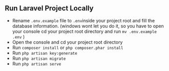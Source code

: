 
## Run Laravel Project Locally
-   Rename  `.env.example`  file to  `.env`inside your project root and fill the database information. (windows wont let you do it, so you have to open your console cd your project root directory and run  `mv .env.example .env`  )
-   Open the console and cd your project root directory
-   Run  `composer install`  or  `php composer.phar install`
-   Run  `php artisan key:generate`
-   Run  `php artisan migrate`
-   Run  `php artisan serve`
